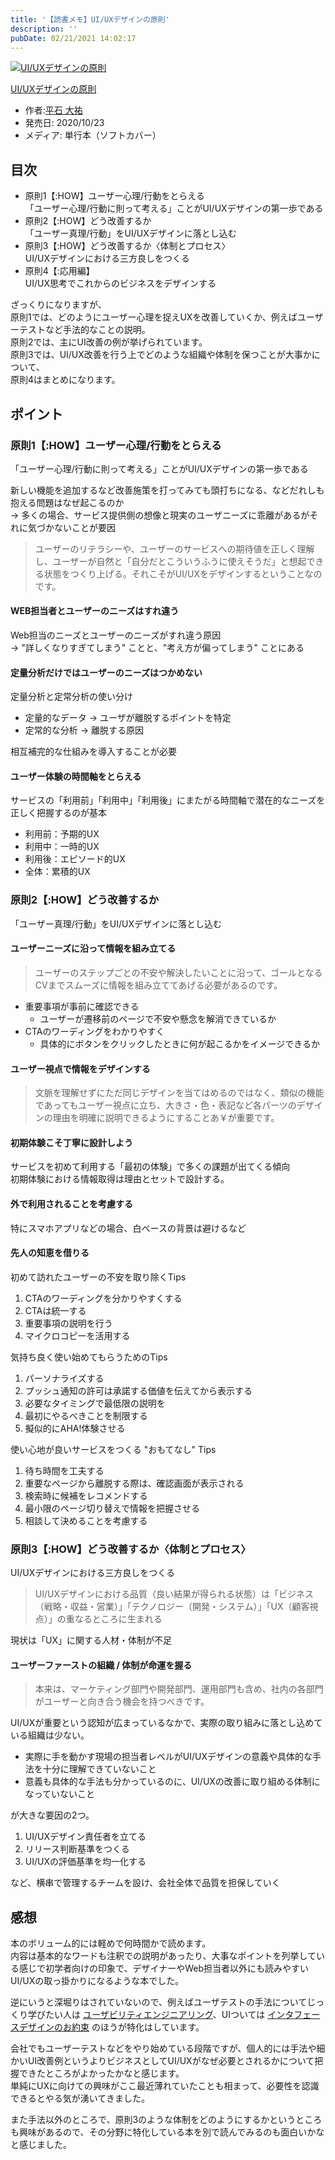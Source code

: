 ```yaml
---
title: '【読書メモ】UI/UXデザインの原則'
description: ''
pubDate: 02/21/2021 14:02:17
---
```


<p><div class="hatena-asin-detail"><a href="https://www.amazon.co.jp/exec/obidos/ASIN/434492620X/hatena-blog-22/"><img src="https://m.media-amazon.com/images/I/51cRu2hHFPL.jpg" class="hatena-asin-detail-image" alt="UI/UXデザインの原則" title="UI/UXデザインの原則"></a><div class="hatena-asin-detail-info"><p class="hatena-asin-detail-title"><a href="https://www.amazon.co.jp/exec/obidos/ASIN/434492620X/hatena-blog-22/">UI/UXデザインの原則</a></p><ul><li><span class="hatena-asin-detail-label">作者:</span><a href="http://d.hatena.ne.jp/keyword/%CA%BF%C0%D0%20%C2%E7%CD%B4" class="keyword">平石 大祐</a></li><li><span class="hatena-asin-detail-label">発売日:</span> 2020/10/23</li><li><span class="hatena-asin-detail-label">メディア:</span> 単行本（ソフトカバー）</li></ul></div><div class="hatena-asin-detail-foot"></div></div></p>

<h2>目次</h2>

<ul>
<li>原則1【:HOW】ユーザー心理/行動をとらえる<br />
「ユーザー心理/行動に則って考える」ことがUI/UXデザインの第一歩である</li>
<li>原則2【:HOW】どう改善するか<br />
「ユーザー真理/行動」をUI/UXデザインに落とし込む</li>
<li>原則3【:HOW】どう改善するか〈体制とプロセス〉<br />
UI/UXデザインにおける三方良しをつくる</li>
<li>原則4【:応用編】<br />
UI/UX思考でこれからのビジネスをデザインする</li>
</ul>

<p>ざっくりになりますが、<br />
原則1では、どのようにユーザー心理を捉えUXを改善していくか、例えばユーザーテストなど手法的なことの説明。<br />
原則2では、主にUI改善の例が挙げられています。<br />
原則3では、UI/UX改善を行う上でどのような組織や体制を保つことが大事かについて、<br />
原則4はまとめになります。</p>

<h2>ポイント</h2>

<h3>原則1【:HOW】ユーザー心理/行動をとらえる</h3>

<p>「ユーザー心理/行動に則って考える」ことがUI/UXデザインの第一歩である</p>

<p>新しい機能を追加するなど改善施策を打ってみても頭打ちになる、などだれしも抱える問題はなぜ起こるのか<br />
→ 多くの場合、サービス提供側の想像と現実のユーザニーズに乖離があるがそれに気づかないことが要因</p>

<blockquote><p>ユーザーのリテラシーや、ユーザーのサービスへの期待値を正しく理解し、ユーザーが自然と「自分だとこういうふうに使えそうだ」と想起できる状態をつくり上げる。それこそがUI/UXをデザインするということなのです。</p></blockquote>

<h4>WEB担当者とユーザーのニーズはすれ違う</h4>

<p>Web担当のニーズとユーザーのニーズがすれ違う原因<br />
→ "詳しくなりすぎてしまう" ことと、"考え方が偏ってしまう" ことにある</p>

<h4>定量分析だけではユーザーのニーズはつかめない</h4>

<p>定量分析と定常分析の使い分け</p>

<ul>
<li>定量的なデータ → ユーザが離脱するポイントを特定</li>
<li>定常的な分析 → 離脱する原因</li>
</ul>

<p>相互補完的な仕組みを導入することが必要</p>

<h4>ユーザー体験の時間軸をとらえる</h4>

<p>サービスの「利用前」「利用中」「利用後」にまたがる時間軸で潜在的なニーズを正しく把握するのが基本</p>

<ul>
<li>利用前：予期的UX</li>
<li>利用中：一時的UX</li>
<li>利用後：エピソード的UX</li>
<li>全体：累積的UX</li>
</ul>

<h3>原則2【:HOW】どう改善するか</h3>

<p>「ユーザー真理/行動」をUI/UXデザインに落とし込む</p>

<h4>ユーザーニーズに沿って情報を組み立てる</h4>

<blockquote><p>ユーザーのステップごとの不安や解決したいことに沿って、ゴールとなるCVまでスムーズに情報を組み立ててあげる必要があるのです。</p></blockquote>

<ul>
<li>重要事項が事前に確認できる

<ul>
<li>ユーザーが遷移前のページで不安や懸念を解消できているか</li>
</ul>
</li>
<li>CTAのワーディングをわかりやすく

<ul>
<li>具体的にボタンをクリックしたときに何が起こるかをイメージできるか</li>
</ul>
</li>
</ul>

<h4>ユーザー視点で情報をデザインする</h4>

<blockquote><p>文脈を理解せずにただ同じデザインを当てはめるのではなく、類似の機能であってもユーザー視点に立ち、大きさ・色・表記など各パーツのデザインの理由を明確に説明できるようにすることあ￥が重要です。</p></blockquote>

<h4>初期体験こそ丁寧に設計しよう</h4>

<p>サービスを初めて利用する「最初の体験」で多くの課題が出てくる傾向<br />
初期体験における情報取得は理由とセットで設計する。</p>

<h4>外で利用されることを考慮する</h4>

<p>特にスマホアプリなどの場合、白ベースの背景は避けるなど</p>

<h4>先人の知恵を借りる</h4>

<p>初めて訪れたユーザーの不安を取り除くTips</p>

<ol>
<li>CTAのワーディングを分かりやすくする</li>
<li>CTAは統一する</li>
<li>重要事項の説明を行う</li>
<li>マイクロコピーを活用する</li>
</ol>

<p>気持ち良く使い始めてもらうためのTips</p>

<ol>
<li>パーソナライズする</li>
<li>プッシュ通知の許可は承諾する価値を伝えてから表示する</li>
<li>必要なタイミングで最低限の説明を</li>
<li>最初にやるべきことを制限する</li>
<li>擬似的にAHA!体験させる</li>
</ol>

<p>使い心地が良いサービスをつくる "おもてなし" Tips</p>

<ol>
<li>待ち時間を工夫する</li>
<li>重要なページから離脱する際は、確認画面が表示される</li>
<li>検索時に候補をレコメンドする</li>
<li>最小限のページ切り替えで情報を把握させる</li>
<li>相談して決めることを考慮する</li>
</ol>

<h3>原則3【:HOW】どう改善するか〈体制とプロセス〉</h3>

<p>UI/UXデザインにおける三方良しをつくる</p>

<blockquote><p>UI/UXデザインにおける品質（良い結果が得られる状態）は「ビジネス（戦略・収益・営業）」「テクノロジー（開発・システム）」「UX（顧客視点）」の重なるところに生まれる</p></blockquote>

<p>現状は「UX」に関する人材・体制が不足</p>

<h4>ユーザーファーストの組織 / 体制が命運を握る</h4>

<blockquote><p>本来は、マーケティング部門や開発部門、運用部門も含め、社内の各部門がユーザーと向き合う機会を持つべきです。</p></blockquote>

<p>UI/UXが重要という認知が広まっているなかで、実際の取り組みに落とし込めている組織は少ない。</p>

<ul>
<li>実際に手を動かす現場の担当者レベルがUI/UXデザインの意義や具体的な手法を十分に理解できていないこと</li>
<li>意義も具体的な手法も分かっているのに、UI/UXの改善に取り組める体制になっていないこと</li>
</ul>

<p>が大きな要因の2つ。</p>

<ol>
<li>UI/UXデザイン責任者を立てる</li>
<li>リリース判断基準をつくる</li>
<li>UI/UXの評価基準を均一化する</li>
</ol>

<p>など、横串で管理するチームを設け、会社全体で品質を担保していく</p>

<h2>感想</h2>

<p>本のボリューム的には軽めで何時間かで読めます。<br />
内容は基本的なワードも注釈での説明があったり、大事なポイントを列挙している感じで初学者向けの印象で、デザイナーやWeb担当者以外にも読みやすいUI/UXの取っ掛かりになるような本でした。</p>

<p>逆にいうと深堀りはされていないので、例えばユーザテストの手法についてじっくり学びたい人は <a href="https://jtk.hatenablog.com/entry/2020/03/17/131050">ユーザビリティエンジニアリング</a>、UIついては <a href="https://jtk.hatenablog.com/entry/2019/12/02/084734">インタフェースデザインのお約束</a> のほうが特化はしています。</p>

<p>会社でもユーザーテストなどをやり始めている段階ですが、個人的には手法や細かいUI改善例というよりビジネスとしてUI/UXがなぜ必要とされるかについて把握できたところがよかったかなと感じます。<br />
単純にUXに向けての興味がここ最近薄れていたことも相まって、必要性を認識できるとやる気が湧いてきました。</p>

<p>また手法以外のところで、原則3のような体制をどのようにするかというところも興味があるので、その分野に特化している本を別で読んでみるのも面白いかなと感じました。</p>
